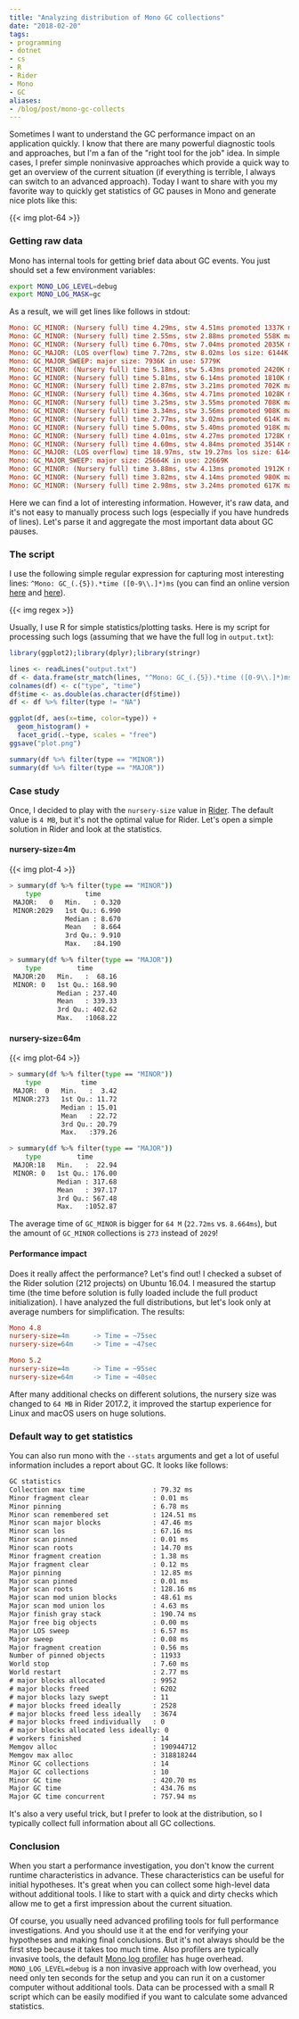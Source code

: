 ```yaml
---
title: "Analyzing distribution of Mono GC collections"
date: "2018-02-20"
tags:
- programming
- dotnet
- cs
- R
- Rider
- Mono
- GC
aliases:
- /blog/post/mono-gc-collects
---
```


Sometimes I want to understand the GC performance impact on an application quickly.
I know that there are many powerful diagnostic tools and approaches,
  but I'm a fan of the "right tool for the job" idea.
In simple cases, I prefer simple noninvasive approaches which provide a quick way
  to get an overview of the current situation
  (if everything is terrible, I always can switch to an advanced approach).
Today I want to share with you my favorite way to quickly get statistics
  of GC pauses in Mono and generate nice plots like this:

{{< img plot-64 >}}

<!--more-->

### Getting raw data

Mono has internal tools for getting brief data about GC events.
You just should set a few environment variables:

```bash
export MONO_LOG_LEVEL=debug
export MONO_LOG_MASK=gc
```

As a result, we will get lines like follows in stdout:

```ini
Mono: GC_MINOR: (Nursery full) time 4.29ms, stw 4.51ms promoted 1337K major size: 5456K in use: 4785K los size: 8192K in use: 6821K
Mono: GC_MINOR: (Nursery full) time 2.55ms, stw 2.88ms promoted 558K major size: 6304K in use: 5528K los size: 8192K in use: 7039K
Mono: GC_MINOR: (Nursery full) time 6.70ms, stw 7.04ms promoted 2035K major size: 8512K in use: 7715K los size: 9216K in use: 7818K
Mono: GC_MAJOR: (LOS overflow) time 7.72ms, stw 8.02ms los size: 6144K in use: 2039K
Mono: GC_MAJOR_SWEEP: major size: 7936K in use: 5779K
Mono: GC_MINOR: (Nursery full) time 5.18ms, stw 5.43ms promoted 2420K major size: 10352K in use: 8351K los size: 6144K in use: 3150K
Mono: GC_MINOR: (Nursery full) time 5.81ms, stw 6.14ms promoted 1810K major size: 12192K in use: 10374K los size: 6144K in use: 3167K
Mono: GC_MINOR: (Nursery full) time 2.87ms, stw 3.21ms promoted 702K major size: 13056K in use: 11235K los size: 6144K in use: 3303K
Mono: GC_MINOR: (Nursery full) time 4.36ms, stw 4.71ms promoted 1028K major size: 14160K in use: 12374K los size: 6144K in use: 3320K
Mono: GC_MINOR: (Nursery full) time 3.25ms, stw 3.55ms promoted 708K major size: 14912K in use: 13157K los size: 6144K in use: 3320K
Mono: GC_MINOR: (Nursery full) time 3.34ms, stw 3.56ms promoted 908K major size: 16032K in use: 14189K los size: 6144K in use: 3447K
Mono: GC_MINOR: (Nursery full) time 2.77ms, stw 3.02ms promoted 614K major size: 16672K in use: 14894K los size: 6144K in use: 3467K
Mono: GC_MINOR: (Nursery full) time 5.00ms, stw 5.40ms promoted 918K major size: 17664K in use: 15878K los size: 6144K in use: 3549K
Mono: GC_MINOR: (Nursery full) time 4.01ms, stw 4.27ms promoted 1728K major size: 19584K in use: 17733K los size: 6144K in use: 3614K
Mono: GC_MINOR: (Nursery full) time 4.60ms, stw 4.84ms promoted 3514K major size: 23440K in use: 21511K los size: 6144K in use: 3655K
Mono: GC_MAJOR: (LOS overflow) time 18.97ms, stw 19.27ms los size: 6144K in use: 2346K
Mono: GC_MAJOR_SWEEP: major size: 25664K in use: 22669K
Mono: GC_MINOR: (Nursery full) time 3.88ms, stw 4.13ms promoted 1912K major size: 27472K in use: 24707K los size: 6144K in use: 2675K
Mono: GC_MINOR: (Nursery full) time 3.82ms, stw 4.14ms promoted 980K major size: 28448K in use: 25788K los size: 6144K in use: 3372K
Mono: GC_MINOR: (Nursery full) time 2.98ms, stw 3.24ms promoted 617K major size: 29040K in use: 26448K los size: 6144K in use: 3434K
```

Here we can find a lot of interesting information.
However, it's raw data, and it's not easy to manually process such logs
  (especially if you have hundreds of lines).
Let's parse it and aggregate the most important data about GC pauses.

### The script

I use the following simple regular expression for capturing most interesting lines: `^Mono: GC_(.{5}).*time ([0-9\\.]*)ms`
  (you can find an online version
  [here](https://regex101.com/r/wovoAs/1) and
  [here](https://regexper.com/#%5EMono%3A%20GC_(.%7B5%7D).*time%20(%5B0-9%5C%5C.%5D*)ms)).

{{< img regex >}}

Usually, I use R for simple statistics/plotting tasks.
Here is my script for processing such logs (assuming that we have the full log in `output.txt`):

```r
library(ggplot2);library(dplyr);library(stringr)

lines <- readLines("output.txt")
df <- data.frame(str_match(lines, "^Mono: GC_(.{5}).*time ([0-9\\.]*)ms"))[,2:3]
colnames(df) <- c("type", "time")
df$time <- as.double(as.character(df$time))
df <- df %>% filter(type != "NA")

ggplot(df, aes(x=time, color=type)) + 
  geom_histogram() +
  facet_grid(.~type, scales = "free")
ggsave("plot.png")

summary(df %>% filter(type == "MINOR"))
summary(df %>% filter(type == "MAJOR"))
```

### Case study

Once, I decided to play with the `nursery-size` value in [Rider](https://www.jetbrains.com/rider/).
The default value is `4 MB`, but it's not the optimal value for Rider.
Let's open a simple solution in Rider and look at the statistics.

#### nursery-size=4m

{{< img plot-4 >}}

```bash
> summary(df %>% filter(type == "MINOR"))
    type           time       
 MAJOR:   0   Min.   : 0.320  
 MINOR:2029   1st Qu.: 6.990  
              Median : 8.670  
              Mean   : 8.664  
              3rd Qu.: 9.910  
              Max.   :84.190  

> summary(df %>% filter(type == "MAJOR"))
    type         time        
 MAJOR:20   Min.   :  68.16  
 MINOR: 0   1st Qu.: 168.90  
            Median : 237.40  
            Mean   : 339.33  
            3rd Qu.: 402.62  
            Max.   :1068.22 
```

#### nursery-size=64m

{{< img plot-64 >}}

```bash
> summary(df %>% filter(type == "MINOR"))
    type          time       
 MAJOR:  0   Min.   :  3.42  
 MINOR:273   1st Qu.: 11.72  
             Median : 15.01  
             Mean   : 22.72  
             3rd Qu.: 20.79  
             Max.   :379.26  

> summary(df %>% filter(type == "MAJOR"))
    type         time        
 MAJOR:18   Min.   :  22.94  
 MINOR: 0   1st Qu.: 176.00  
            Median : 317.68  
            Mean   : 397.17  
            3rd Qu.: 567.48  
            Max.   :1052.87  
```

The average time of `GC_MINOR` is bigger for `64 M` (`22.72ms` vs. `8.664ms`),
  but the amount of `GC_MINOR` collections is `273` instead of `2029`!

#### Performance impact

Does it really affect the performance?
Let's find out!
I checked a subset of the Rider solution (212 projects) on Ubuntu 16.04.
I measured the startup time
  (the time before solution is fully loaded include the full product initialization).
I have analyzed the full distributions, but let's look only at average numbers for simplification.
The results:

```ini
Mono 4.8
nursery-size=4m      -> Time = ~75sec
nursery-size=64m     -> Time = ~47sec

Mono 5.2
nursery-size=4m      -> Time = ~95sec
nursery-size=64m     -> Time = ~40sec
```

After many additional checks on different solutions,
  the nursery size was changed to `64 MB` in Rider 2017.2,
  it improved the startup experience for Linux and macOS users on huge solutions.

### Default way to get statistics

You can also run mono with the `--stats` arguments and get a lot of useful information includes a report about GC.
It looks like follows:

```txt
GC statistics
Collection max time                 : 79.32 ms
Minor fragment clear                : 0.01 ms
Minor pinning                       : 6.78 ms
Minor scan remembered set           : 124.51 ms
Minor scan major blocks             : 47.46 ms
Minor scan los                      : 67.16 ms
Minor scan pinned                   : 0.01 ms
Minor scan roots                    : 14.70 ms
Minor fragment creation             : 1.38 ms
Major fragment clear                : 0.12 ms
Major pinning                       : 12.85 ms
Major scan pinned                   : 0.01 ms
Major scan roots                    : 128.16 ms
Major scan mod union blocks         : 48.61 ms
Major scan mod union los            : 4.63 ms
Major finish gray stack             : 190.74 ms
Major free big objects              : 0.00 ms
Major LOS sweep                     : 6.57 ms
Major sweep                         : 0.08 ms
Major fragment creation             : 0.56 ms
Number of pinned objects            : 11933
World stop                          : 7.60 ms
World restart                       : 2.77 ms
# major blocks allocated            : 9952
# major blocks freed                : 6202
# major blocks lazy swept           : 11
# major blocks freed ideally        : 2528
# major blocks freed less ideally   : 3674
# major blocks freed individually   : 0
# major blocks allocated less ideally: 0
# workers finished                  : 14
Memgov alloc                        : 190944712
Memgov max alloc                    : 318818244
Minor GC collections                : 14
Major GC collections                : 10
Minor GC time                       : 420.70 ms
Major GC time                       : 434.76 ms
Major GC time concurrent            : 757.94 ms
```

It's also a very useful trick, but I prefer to look at the distribution,
  so I typically collect full information about all GC collections.

### Conclusion

When you start a performance investigation,
  you don't know the current runtime characteristics in advance.
These characteristics can be useful for initial hypotheses.
It's great when you can collect some high-level data without additional tools.
I like to start with a quick and dirty checks which allow me
  to get a first impression about the current situation.

Of course, you usually need advanced profiling tools for full performance investigations.
And you should use it at the end for verifying your hypotheses and making final conclusions.
But it's not always should be the first step because it takes too much time.
Also profilers are typically invasive tools,
  the default [Mono log profiler](http://www.mono-project.com/docs/debug+profile/profile/profiler/) has huge overhead.
`MONO_LOG_LEVEL=debug` is a non invasive approach with low overhead,
  you need only ten seconds for the setup and
  you can run it on a customer computer without additional tools.
Data can be processed with a small R script which can be easily modified
  if you want to calculate some advanced statistics.